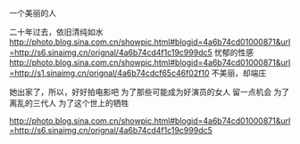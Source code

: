 一个美丽的人

二十年过去，依旧清纯如水
http://photo.blog.sina.com.cn/showpic.html#blogid=4a6b74cd01000871&url=http://s6.sinaimg.cn/orignal/4a6b74cd4f1c19c999dc5
忧郁的性感
http://photo.blog.sina.com.cn/showpic.html#blogid=4a6b74cd01000871&url=http://s1.sinaimg.cn/orignal/4a6b74cdcf65c46f02f10
不美丽，却端庄
 
她出家了，所以，好好拍电影吧
为了那些可能成为好演员的女人
留一点机会
为了离乱的三代人
为了这个世上的牺牲
 
 
http://photo.blog.sina.com.cn/showpic.html#blogid=4a6b74cd01000871&url=http://s6.sinaimg.cn/orignal/4a6b74cd4f1c19c999dc5
 
 
